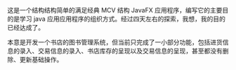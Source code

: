 这是一个结构结构简单的满足经典 MCV 结构 JavaFX 应用程序，编写它的主要目的是学习 java 应用应用程序的组织方式。经过四天左右的探索，我想，我的目的已经达成了。

本意是开发一个书店的图书管理系统，但当前只完成了一小部分功能，包括进货信息的录入、交易信息的录入、书店库存的呈现以及交易信息的呈现，甚至都没有删除、更新基础操作。

